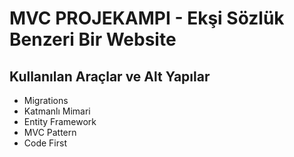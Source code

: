 # MVC PROJEKAMPI - Ekşi Sözlük Benzeri Bir Website
## Kullanılan Araçlar ve Alt Yapılar
* Migrations
* Katmanlı Mimari
* Entity Framework
* MVC Pattern
* Code First
